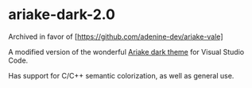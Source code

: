 # ariake-dark-2.0

Archived in favor of [https://github.com/adenine-dev/ariake-vale]

A modified version of the wonderful [Ariake dark theme](https://github.com/pathtrk/ariake-dark-syntax) for Visual Studio
Code.

Has support for C/C++ semantic colorization, as well as general use.
